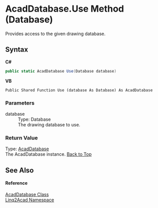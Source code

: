 # AcadDatabase.Use Method (Database)
 

Provides access to the given drawing database.

## Syntax

**C#**<br />
``` C#
public static AcadDatabase Use(Database database)
```

**VB**<br />
``` VB
Public Shared Function Use (database As Database) As AcadDatabase
```


### Parameters
<dl><dt>database</dt><dd>Type: Database<br />The drawing database to use.</dd></dl>

### Return Value
Type: <a href="T_Linq2Acad_AcadDatabase.md#AcadDatabase-Class">AcadDatabase</a><br />The AcadDatabase instance.
<a href="#AcadDatabaseUse-Method-Database">Back to Top</a>

## See Also


#### Reference
<a href="T_Linq2Acad_AcadDatabase.md#AcadDatabase-Class">AcadDatabase Class</a><br /><a href="N_Linq2Acad.md#Linq2Acad-Namespace">Linq2Acad Namespace</a><br />
